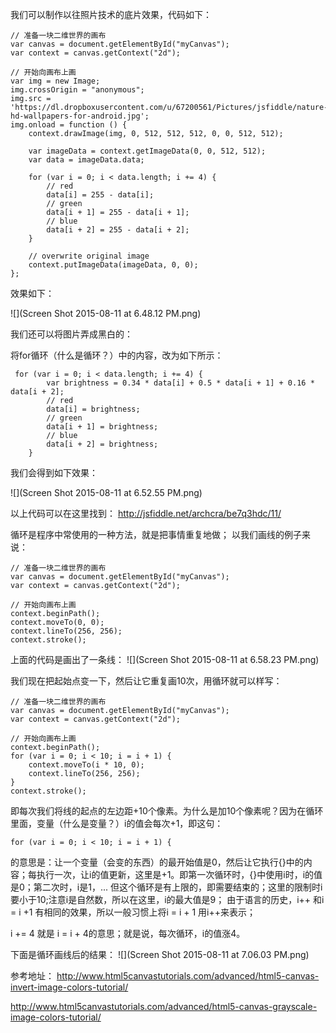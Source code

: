 我们可以制作以往照片技术的底片效果，代码如下：
```
// 准备一块二维世界的画布
var canvas = document.getElementById("myCanvas");
var context = canvas.getContext("2d");

// 开始向画布上画
var img = new Image;
img.crossOrigin = "anonymous";
img.src = 'https://dl.dropboxusercontent.com/u/67200561/Pictures/jsfiddle/nature-hd-wallpapers-for-android.jpg';
img.onload = function () {
    context.drawImage(img, 0, 512, 512, 512, 0, 0, 512, 512);

    var imageData = context.getImageData(0, 0, 512, 512);
    var data = imageData.data;

    for (var i = 0; i < data.length; i += 4) {
        // red
        data[i] = 255 - data[i];
        // green
        data[i + 1] = 255 - data[i + 1];
        // blue
        data[i + 2] = 255 - data[i + 2];
    }

    // overwrite original image
    context.putImageData(imageData, 0, 0);
};
```

效果如下：

![](Screen Shot 2015-08-11 at 6.48.12 PM.png)



我们还可以将图片弄成黑白的：

将for循环（什么是循环？）中的内容，改为如下所示：
```
 for (var i = 0; i < data.length; i += 4) {
        var brightness = 0.34 * data[i] + 0.5 * data[i + 1] + 0.16 * data[i + 2];
        // red
        data[i] = brightness;
        // green
        data[i + 1] = brightness;
        // blue
        data[i + 2] = brightness;
    }
```
我们会得到如下效果：

![](Screen Shot 2015-08-11 at 6.52.55 PM.png)

以上代码可以在这里找到：
http://jsfiddle.net/archcra/be7q3hdc/11/

循环是程序中常使用的一种方法，就是把事情重复地做；
以我们画线的例子来说：

```
// 准备一块二维世界的画布
var canvas = document.getElementById("myCanvas");
var context = canvas.getContext("2d");

// 开始向画布上画
context.beginPath();
context.moveTo(0, 0);
context.lineTo(256, 256);
context.stroke();
```

上面的代码是画出了一条线：
![](Screen Shot 2015-08-11 at 6.58.23 PM.png)

我们现在把起始点变一下，然后让它重复画10次，用循环就可以样写：
```
// 准备一块二维世界的画布
var canvas = document.getElementById("myCanvas");
var context = canvas.getContext("2d");

// 开始向画布上画
context.beginPath();
for (var i = 0; i < 10; i = i + 1) {
    context.moveTo(i * 10, 0);
    context.lineTo(256, 256);
}
context.stroke();
```
即每次我们将线的起点的左边距+10个像素。为什么是加10个像素呢？因为在循环里面，变量（什么是变量？）i的值会每次+1，即这句：
```
for (var i = 0; i < 10; i = i + 1) {
```
的意思是：让一个变量（会变的东西）的最开始值是0，然后让它执行{}中的内容；每执行一次，让i的值更新，这里是+1。即第一次循环时，{}中使用i时，i的值是0；第二次时，i是1，...
但这个循环是有上限的，即需要结束的；这里的限制时i要小于10;注意i是自然数，所以在这里，i的最大值是9；
由于语言的历史，i++ 和i = i +1 有相同的效果，所以一般习惯上将i = i + 1 用i++来表示；

i += 4 就是 i = i + 4的意思；就是说，每次循环，i的值涨4。

下面是循环画线后的结果：
![](Screen Shot 2015-08-11 at 7.06.03 PM.png)



参考地址：
http://www.html5canvastutorials.com/advanced/html5-canvas-invert-image-colors-tutorial/

http://www.html5canvastutorials.com/advanced/html5-canvas-grayscale-image-colors-tutorial/

